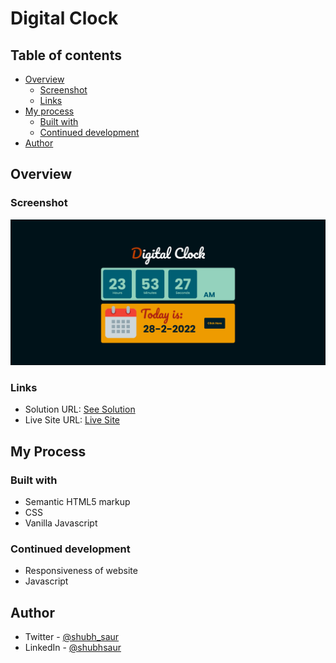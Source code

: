 # Digital Clock

## Table of contents

- [Overview](#overview)
  - [Screenshot](#screenshot)
  - [Links](#links)
- [My process](#my-process)
  - [Built with](#built-with)
  - [Continued development](#continued-development)
- [Author](#author)

## Overview

### Screenshot

![](./screenshot.jpg)


### Links

- Solution URL: [See Solution](https://github.com/shubhsaur/Digital-Clock)
- Live Site URL: [Live Site](https://shubhsaur-digitalclock.vercel.app/)


## My Process
### Built with

- Semantic HTML5 markup
- CSS
- Vanilla Javascript

### Continued development

- Responsiveness of website
- Javascript 
## Author

- Twitter - [@shubh_saur](https://www.twitter.com/shubh_saur)
- LinkedIn - [@shubhsaur](https://www.linkedin.com/in/shubhsaur/)


